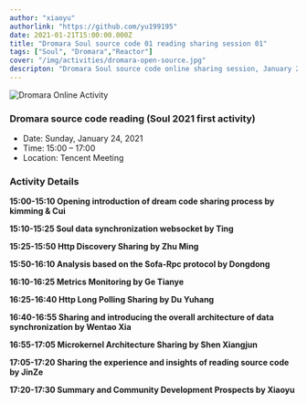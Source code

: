 ```yaml
---
author: "xiaoyu"
authorlink: "https://github.com/yu199195"
date: 2021-01-21T15:00:00.000Z
title: "Dromara Soul source code 01 reading sharing session 01"	
tags: ["Soul", "Dromara","Reactor"]
cover: "/img/activities/dromara-open-source.jpg"
descripton: "Dromara Soul source code online sharing session, January 24 from 15:00 to 17:00."
---
```


![Dromara Online Activity](/img/soul/activite/soul-xmind.png)

### Dromara source code reading (Soul 2021 first activity)

- Date: Sunday, January 24, 2021
- Time: 15:00 – 17:00
- Location: Tencent Meeting

### Activity Details

**15:00-15:10 Opening introduction of dream code sharing process by kimming & Cui**

**15:10-15:25 Soul data synchronization websocket by Ting**

**15:25-15:50 Http Discovery Sharing by Zhu Ming**

**15:50-16:10 Analysis based on the Sofa-Rpc protocol by Dongdong**

**16:10-16:25 Metrics Monitoring by Ge Tianye**

**16:25-16:40 Http Long Polling Sharing by Du Yuhang**

**16:40-16:55 Sharing and introducing the overall architecture of data synchronization by Wentao Xia**

**16:55-17:05 Microkernel Architecture Sharing by Shen Xiangjun**

**17:05-17:20 Sharing the experience and insights of reading source code by JinZe**

**17:20-17:30 Summary and Community Development Prospects by Xiaoyu**
